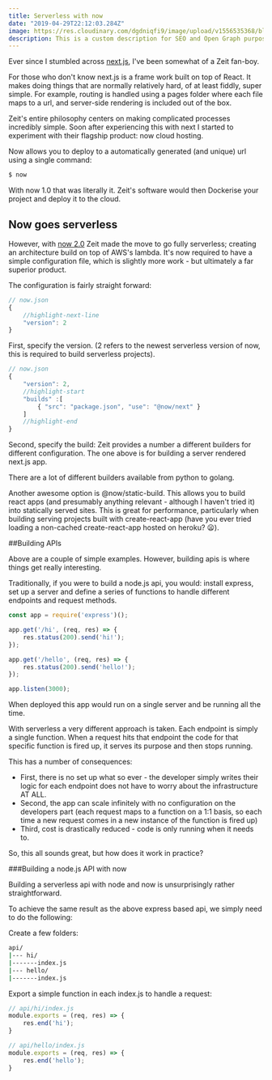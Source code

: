 ```yaml
---
title: Serverless with now
date: "2019-04-29T22:12:03.284Z"
image: https://res.cloudinary.com/dgdniqfi9/image/upload/v1556535368/blog/boom.png
description: This is a custom description for SEO and Open Graph purposes, rather than the default generated excerpt. Simply add a description field to the frontmatter.
---
```



Ever since I stumbled across [next.js](https://nextjs.org), I've been somewhat of a Zeit fan-boy. 

For those who don't know next.js is a frame work built on top of React. It makes doing things that are normally relatively hard, of at least fiddly, super simple. For example, routing is handled using a pages folder where each file maps to a url, and server-side rendering is included out of the box.

Zeit's entire philosophy centers on making complicated processes incredibly simple. Soon after experiencing this with next I started to experiment with their flagship product: now cloud hosting.

Now allows you to deploy to a automatically generated (and unique) url using a single command:

```bash
$ now
```

With now 1.0 that was literally it. Zeit's software would then Dockerise your project and deploy it to the cloud.

## Now goes serverless

However, with [now 2.0](https://zeit.co/) Zeit made the move to go fully serverless; creating an architecture build on top of AWS's lambda. It's now required to have a simple configuration file, which is slightly more work - but ultimately a far superior product.

The configuration is fairly straight forward:

```javascript
// now.json
{
    //highlight-next-line
    "version": 2
}
```

First, specify the version. (2 refers to the newest serverless version of now, this is required to build serverless projects).

```javascript
// now.json
{
    "version": 2,
    //highlight-start
    "builds" :[
        { "src": "package.json", "use": "@now/next" }
    ]
    //highlight-end
}
```

Second, specify the build: Zeit provides a number a different builders for different configuration. The one above is for building a server rendered next.js app.

There are a lot of different builders available from python to golang.

Another awesome option is @now/static-build. This allows you to build react apps (and presumably anything relevant - although I haven't tried it) into statically served sites. This is great for performance, particularly when building serving projects built with create-react-app (have you ever tried loading a non-cached create-react-app hosted on heroku? 😦).

##Building APIs

Above are a couple of simple examples. However, building apis is where things get really interesting.

Traditionally, if you were to build a node.js api, you would: install express, set up a server and define a series of functions to handle different endpoints and request methods.

```javascript
const app = require('express')();

app.get('/hi', (req, res) => {
    res.status(200).send('hi!');
});

app.get('/hello', (req, res) => {
    res.status(200).send('hello!');
});

app.listen(3000);
```

When deployed this app would run on a single server and be running all the time.

With serverless a very different approach is taken. Each endpoint is simply a single function. When a request hits that endpoint the code for that specific function is fired up, it serves its purpose and then stops running.

This has a number of consequences:
* First, there is no set up what so ever - the developer simply writes their logic for each endpoint does not have to worry about the infrastructure AT ALL.
* Second, the app can scale infinitely with no configuration on the developers part (each request maps to a function on a 1:1 basis, so each time a new request comes in a new instance of the function is fired up)
* Third, cost is drastically reduced - code is only running when it needs to.

So, this all sounds great, but how does it work in practice?

###Building a node.js API with now

Building a serverless api with node and now is unsurprisingly rather straightforward.

To achieve the same result as the above express based api, we simply need to do the following:

Create a few folders:

```bash
api/
|--- hi/
|-------index.js
|--- hello/
|-------index.js
```

Export a simple function in each index.js to handle a request:

```javascript
// api/hi/index.js
module.exports = (req, res) => {
    res.end('hi');
}
```

```javascript
// api/hello/index.js
module.exports = (req, res) => {
    res.end('hello');
}
```